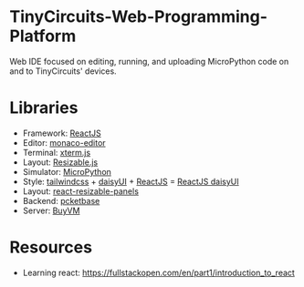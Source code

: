 # TinyCircuits-Web-Programming-Platform
Web IDE focused on editing, running, and uploading MicroPython code on and to TinyCircuits' devices.


# Libraries
* Framework: [ReactJS](https://react.dev/)
* Editor: [monaco-editor](https://github.com/microsoft/monaco-editor)
* Terminal: [xterm.js](https://github.com/xtermjs/xterm.js)
* Layout: [Resizable.js](https://github.com/TinyCircuits/Resizable.js)
* Simulator: [MicroPython](https://github.com/micropython/micropython)
* Style: [tailwindcss](https://github.com/tailwindlabs/tailwindcss) + [daisyUI](https://github.com/saadeghi/daisyui) + [ReactJS](https://react.dev/) = [ReactJS daisyUI](https://react.daisyui.com/?path=/docs/welcome--docs)
* Layout: [react-resizable-panels](https://github.com/bvaughn/react-resizable-panels)
* Backend: [pcketbase](https://pocketbase.io/)
* Server: [BuyVM](https://buyvm.net/)


# Resources
* Learning react: https://fullstackopen.com/en/part1/introduction_to_react